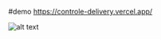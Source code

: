 #demo https://controle-delivery.vercel.app/

![alt text](https://github.com/pissulin/App_control_delivery/master/auditoria&do&appweb.jpg?raw=true)
